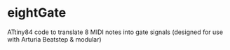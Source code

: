 # eightGate
ATtiny84 code to translate 8 MIDI notes into gate signals (designed for use with Arturia Beatstep &amp; modular)
